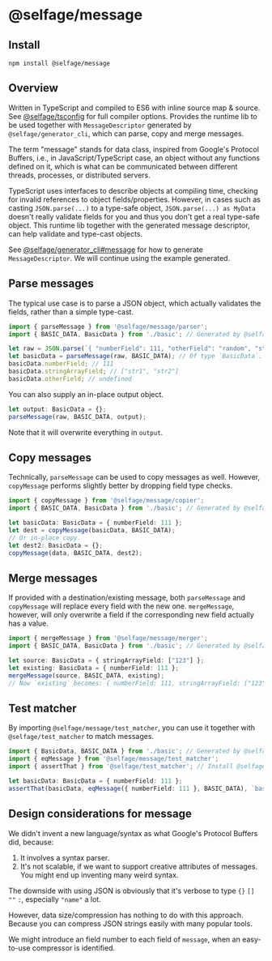 # @selfage/message

## Install

`npm install @selfage/message`

## Overview

Written in TypeScript and compiled to ES6 with inline source map & source. See [@selfage/tsconfig](https://www.npmjs.com/package/@selfage/tsconfig) for full compiler options. Provides the runtime lib to be used together with `MessageDescriptor` generated by `@selfage/generator_cli`, which can parse, copy and merge messages.

The term "message" stands for data class, inspired from Google's Protocol Buffers, i.e., in JavaScript/TypeScript case, an object without any functions defined on it, which is what can be communicated between different threads, processes, or distributed servers.

TypeScript uses interfaces to describe objects at compiling time, checking for invalid references to object fields/properties. However, in cases such as casting `JSON.parse(...)` to a type-safe object, `JSON.parse(...) as MyData` doesn't really validate fields for you and thus you don't get a real type-safe object. This runtime lib together with the generated message descriptor, can help validate and type-cast objects.

See [@selfage/generator_cli#message](https://github.com/selfage/generator_cli#message) for how to generate `MessageDescriptor`. We will continue using the example generated.

## Parse messages

The typical use case is to parse a JSON object, which actually validates the fields, rather than a simple type-cast.

```TypeScript
import { parseMessage } from '@selfage/message/parser';
import { BASIC_DATA, BasicData } from './basic'; // Generated by @selfage/generator_cli.

let raw = JSON.parse(`{ "numberField": 111, "otherField": "random", "stringArrayField": ["str1", "str2"] }`);
let basicData = parseMessage(raw, BASIC_DATA); // Of type `BasicData`.
basicData.numberField; // 111
basicData.stringArrayField; // ["str1", "str2"]
basicData.otherField; // undefined
```

You can also supply an in-place output object.

```TypeScript
let output: BasicData = {};
parseMessage(raw, BASIC_DATA, output);
```

Note that it will overwrite everything in `output`.

## Copy messages

Technically, `parseMessage` can be used to copy messages as well. However, `copyMessage` performs slightly better by dropping field type checks.

```TypeScript
import { copyMessage } from '@selfage/message/copier';
import { BASIC_DATA, BasicData } from './basic'; // Generated by @selfage/generator_cli.

let basicData: BasicData = { numberField: 111 };
let dest = copyMessage(basicData, BASIC_DATA);
// Or in-place copy.
let dest2: BasicData = {};
copyMessage(data, BASIC_DATA, dest2);
```

## Merge messages

If provided with a destination/existing message, both `parseMessage` and `copyMessage` will replace every field with the new one. `mergeMessage`, however, will only overwrite a field if the corresponding new field actually has a value.

```TypeScript
import { mergeMessage } from '@selfage/message/merger';
import { BASIC_DATA, BasicData } from './basic'; // Generated by @selfage/generator_cli.

let source: BasicData = { stringArrayField: ["123"] };
let existing: BasicData = { numberField: 111 };
mergeMessage(source, BASIC_DATA, existing);
// Now `existing` becomes: { numberField: 111, stringArrayField: ["123"] }
```

## Test matcher

By importing `@selfage/message/test_matcher`, you can use it together with `@selfage/test_matcher` to match messages.

```TypeScript
import { BasicData, BASIC_DATA } from './basic'; // Generated by @selfage/generator_cli.
import { eqMessage } from '@selfage/message/test_matcher';
import { assertThat } from '@selfage/test_matcher'; // Install @selfage/test_matcher

let basicData: BasicData = { numberField: 111 };
assertThat(basicData, eqMessage({ numberField: 111 }, BASIC_DATA), `basicData`);
```

## Design considerations for message

We didn't invent a new language/syntax as what Google's Protocol Buffers did, because:

1. It involves a syntax parser.
1. It's not scalable, if we want to support creative attributes of messages. You might end up inventing many weird syntax.

The downside with using JSON is obviously that it's verbose to type `{}` `[]` `""` `:`, especially `"name"` a lot.

However, data size/compression has nothing to do with this approach. Because you can compress JSON strings easily with many popular tools.

We might introduce an field number to each field of `message`, when an easy-to-use compressor is identified.
